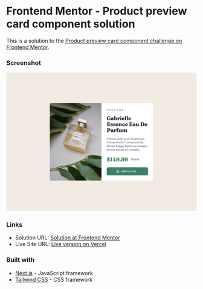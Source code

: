 # Frontend Mentor - Product preview card component solution

This is a solution to the [Product preview card component challenge on Frontend Mentor](https://www.frontendmentor.io/challenges/product-preview-card-component-GO7UmttRfa). 


### Screenshot

![Screenshot of the solved QR code component challeng](./design/screenshot.png)


### Links

- Solution URL: [Solution at Frontend Mentor](https://www.frontendmentor.io/solutions/product-preview-card-component-tailwind-and-nextjs-tvwoiGreHb)
- Live Site URL: [Live version on Vercel](https://product-preview-card-component-seven-sand.vercel.app)


### Built with

- [Next.js](https://nextjs.org/) - JavaScript framework
- [Tailwind CSS](https://tailwindcss.com/) - CSS framework


